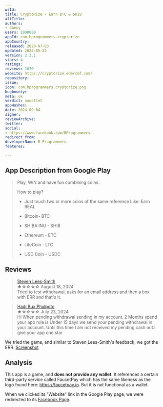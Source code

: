 ```yaml
---
wsId: 
title: CryptoRize - Earn BTC & SHIB
altTitle: 
authors:
- danny
users: 1000000
appId: com.bprogrammers.cryptorize
appCountry: 
released: 2020-07-03
updated: 2024-05-22
version: 2.3.1
stars: 4
ratings: 
reviews: 1070
website: https://cryptorize.edercmf.com/
repository: 
issue: 
icon: com.bprogrammers.cryptorize.png
bugbounty: 
meta: ok
verdict: nowallet
appHashes: 
date: 2024-09-04
signer: 
reviewArchive: 
twitter: 
social:
- https://www.facebook.com/BProgrammers
redirect_from: 
developerName: B Programmers
features: 

---
```


## App Description from Google Play

> Play, WIN and have fun combining coins.
>
> How to play?
>
> - Just touch two or more coins of the same reference Like:
Earn REAL
>
> - Bitcoin- BTC
> - SHIBA INU - SHIB
> - Ethereum - ETC
> - LiteCoin - LTC
> - USD Coin - USDC

## Reviews

> [Steven Lees-Smith](https://play.google.com/store/apps/details?id=com.bprogrammers.cryptorize)<br>
  ★☆☆☆☆ August 18, 2024 <br>
       Tried to test withdrawal, asks for an email address and then a box with ERR and that's it.

> [Hadi Bux Phulpoto](https://play.google.com/store/apps/details?id=com.bprogrammers.cryptorize)<br>
  ★☆☆☆☆ July 23, 2024 <br>
       Hi When pending withdrawal sending in my account. 2 Months spend your app rule is Under 15 days we send your pending withdrawal in your account. Until this time I am not received my pending cash out.I give your app one star

We tried the game, and similar to Steven Lees-Smith's feedback, we got the ERR. [Screenshot](https://x.com/BitcoinWalletz/status/1831248708887056520)

## Analysis 

This app is a game, and **does not provide any wallet**. It references a certain third-party service called FaucetPay which has the same likeness as the logo found here: https://faucetpay.io. But it is not functional as a wallet.

When we clicked its "Website" link in the Google Play page, we were redirected to its [Facebook Page](https://www.facebook.com/BProgrammers).